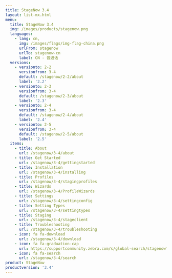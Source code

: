 ```yaml
---
title: StageNow 3.4
layout: list-mx.html
menu:
  title: StageNow 3.4
  img: /images/products/stagenow.png
  languages:
    - lang: cn,
      img: /images/flags/img-flag-china.png
      urlFrom: stagenow
      urlTo: stagenow-cn
      label: CN - 普通话
  versions:
    - versionto: 2-2
      versionfrom: 3-4
      default: /stagenow/2-2/about
      label: '2.2'
    - versionto: 2-3
      versionfrom: 3-4
      default: /stagenow/2-3/about
      label: '2.3'
    - versionto: 2-4
      versionfrom: 3-4
      default: /stagenow/2-4/about
      label: '2.4'
    - versionto: 2-5
      versionfrom: 3-4
      default: /stagenow/2-5/about
      label: '2.5'
  items:
    - title: About
      url: /stagenow/3-4/about
    - title: Get Started
      url: /stagenow/3-4/gettingstarted
    - title: Installation
      url: /stagenow/3-4/installing
    - title: Profiles
      url: /stagenow/3-4/stagingprofiles
    - title: Wizards
      url: /stagenow/3-4/ProfileWizards
    - title: Settings
      url: /stagenow/3-4/settingconfig
    - title: Setting Types
      url: /stagenow/3-4/settingtypes
    - title: Staging
      url: /stagenow/3-4/stageclient
    - title: Troubleshooting
      url: /stagenow/3-4/troubleshooting
    - icon: fa fa-download
      url: /stagenow/3-4/download    
    - icon: fa fa-graduation-cap
      url: https://supportcommunity.zebra.com/s/global-search/stagenow?language=en_US
    - icon: fa fa-search
      url: /stagenow/3-4/search
product: StageNow
productversion: '3.4'
---
```














